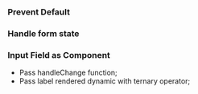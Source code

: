 
### Prevent Default

### Handle form state

### Input Field as Component

- Pass handleChange function;
- Pass label rendered dynamic with ternary operator;